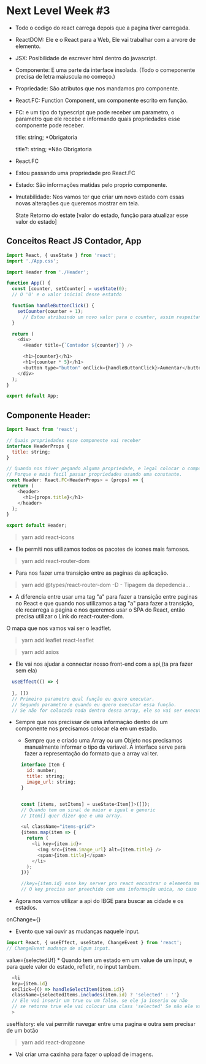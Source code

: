 # Next Level Week #3

- Todo o codigo do react carrega depois que a pagina tiver carregada.

- ReactDOM: Ele e o React para a Web, Ele vai trabalhar com a arvore de elemento.

- JSX: Posibilidade de escrever html dentro do javascript.

- Componente: E uma parte da interface insolada. (Todo o comeponente precisa de 
letra maiuscula no começo.)

- Propriedade: São atributos que nos mandamos pro componente.

- React.FC: Function Component, um componente escrito em função.

- FC: e um tipo do typescript que pode receber um parametro, o parametro que ele recebe
e informando quais propriedades esse componente pode receber.


  title: string; *Obrigatoria

  title?: string; *Não Obrigatoria

 - React.FC<HeaderProps>
  * <HeaderProps> Estou passando uma propriedade pro React.FC

- Estado: São informações matidas pelo proprio componente.

- Imutabilidade: Nos vamos ter que criar um novo estado com essas novas alterações
que queremos mostrar em tela.

  State
    Retorno do estate 
      [valor do estado, função para atualizar esse valor do estado]

## Conceitos React JS Contador, App
````js
import React, { useState } from 'react';
import './App.css';

import Header from './Header';

function App() {
  const [counter, setCounter] = useState(0);
  // O '0' e o valor inicial desse estatdo

  function handleButtonClick() {
    setCounter(counter + 1);
      // Estou atribuindo um novo valor para o counter, assim respeitando a imutabilidade.
  }

  return (
    <div>
      <Header title={`Contador ${counter}`} />

      <h1>{counter}</h1>
      <h1>{counter * 5}</h1>
      <button type="button" onClick={handleButtonClick}>Aumentar</button>
    </div>
  );
}

export default App;
````

## Componente Header:


````js
import React from 'react';

// Quais propriedades esse componente vai receber
interface HeaderProps {
  title: string;
}

// Quando nos tiver pegando alguma propriedade, e legal colocar o componente em uma constante.
// Porque e mais facil passar propriedades usando uma constante.
const Header: React.FC<HeaderProps> = (props) => {
  return (
    <header>
      <h1>{props.title}</h1>
    </header>
  );
}

export default Header;
````

> yarn add react-icons
  - Ele permiti nos utilizamos todos os pacotes de icones mais famosos.

> yarn add react-router-dom
  - Para nos fazer uma transição entre as paginas da aplicação.
  > yarn add @types/react-router-dom -D
    - Tipagem da depedencia...

* A diferencia entre usar uma tag "a" para fazer a transição entre paginas no React
e que quando nos utilizamos a tag "a" para fazer a transição, ele recarrega a pagina e nos
queremos usar o SPA do React, então precisa utilizar o Link do react-router-dom.

O mapa que nos vamos vai ser o leadflet.

> yarn add leaflet react-leaflet

> yarn add axios
  - Ele vai nos ajudar a connectar nosso front-end com a api,(ta pra fazer sem ela)

````js
  useEffect(() => {
    
  }, [])
  // Primeiro parametro qual função eu quero executar.
  // Segundo parametro e quando eu quero executar essa função.
  // Se não for colocado nada dentro dessa array, ele so vai ser executado uma vez
````

- Sempre que nos precissar de uma informação dentro de um componente nos precisamos 
colocar ela em um estado.

  * Sempre que e criado uma Array ou um Objeto nos precisamos manualmente informar
  o tipo da variavel.
  A interface serve para fazer a representação do formato que a array vai ter. 

  ````js
    interface Item {
      id: number;
      title: string;
      image_url: string;
    }


    const [items, setItems] = useState<Item[]>([]);
    // Quando tem um sinal de maior e igual e generic
    // Item[] quer dizer que e uma array.
  ````

  ````js
    <ul className="items-grid">
    {items.map(item => {
      return (
        <li key={item.id}>
          <img src={item.image_url} alt={item.title} />
          <span>{item.title}</span>
        </li>
      );
    })}

    //key={item.id} esse key server pro react encontrar o elemento mais rapido
    // O key precisa ser preechido com uma informação unica, no caso o id do item que sempre sera unico...
  ````

- Agora nos vamos utilizar a api do IBGE para buscar as cidade e os estados.

onChange={}
  - Evento que vai ouvir as mudanças naquele input.

  ````js
  import React, { useEffect, useState, ChangeEvent } from 'react';
  // ChangeEvent mudança de algum input.
  ````

  value={selectedUf}
    * Quando tem um estado em um value de um input, e para quele valor do estado,
    refletir, no input tambem.


  ````js
    <li 
    key={item.id} 
    onClick={() => handleSelectItem(item.id)}
    className={selectedItems.includes(item.id) ? 'selected' : ''}
    // Ele vai inserir um true ou um false. se ele ja inseriu ou não
    // se retorna true ele vai colocar uma class 'selected' Se não ele vai colocar uma classe vazia
    >
  ````

  useHistory: ele vai permitir navegar entre uma pagina e outra sem precisar de um
  botão

> yarn add react-dropzone
  - Vai criar uma caxinha para fazer o upload de imagens.